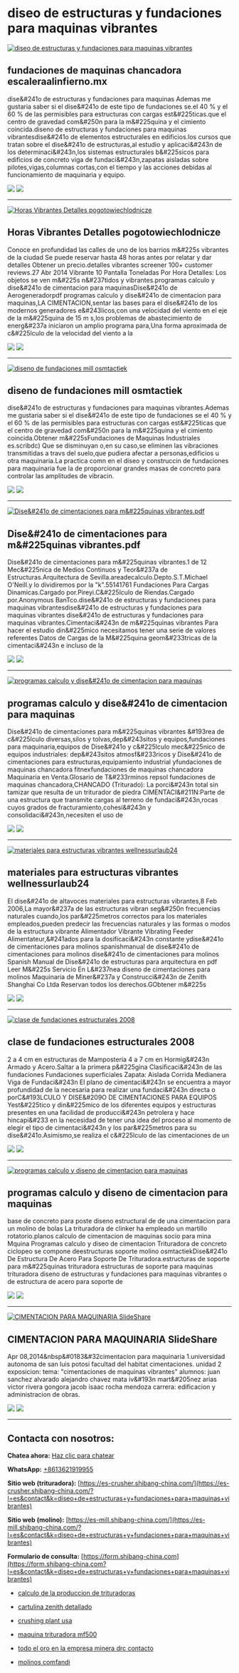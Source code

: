 # diseo de estructuras y fundaciones para maquinas vibrantes

<a href="https://swt.shibang-china.com/?l=es&img&k=diseo+de+estructuras+y+fundaciones+para+maquinas+vibrantes" target="_blank">![diseo de estructuras y fundaciones para maquinas vibrantes](http://static.shibang-china.com/all-800x300/913.jpg)</a>

## fundaciones de maquinas chancadora escaleraalinfierno.mx
dise&#241o de estructuras y fundaciones para maquinas Ademas me gustaria saber si el dise&#241o de este tipo de fundaciones se.el 40 % y el 60 % de las permisibles para estructuras con cargas est&#225ticas.que el centro de gravedad com&#250n para la m&#225quina y el cimiento coincida.diseno de estructuras y fundaciones para maquinas vibrantesdise&#241o de elementos estructurales en edificios.los cursos que tratan sobre el dise&#241o de estructuras,al estudio y aplicaci&#243n de los determinaci&#243n,los sistemas estructurales b&#225sicos para edificios de concreto viga de fundaci&#243n,zapatas aisladas sobre pilotes,vigas,columnas cortas,con el tiempo y las acciones debidas al funcionamiento de maquinaria y equipo.


<a href="https://whatsapp.shibangsoft.com/WhatsApp.php" target="_blank" title="WhatsApp">![](http://static.shibang-china.com/icon/whatsapp.png)</a> <a href="https://swt.shibang-china.com/?l=es&icon&k=diseo+de+estructuras+y+fundaciones+para+maquinas+vibrantes" target="_blank">![](http://static.shibang-china.com/icon/chat-es.png)</a>

---

<a href="https://swt.shibang-china.com/?l=es&img&k=diseo+de+estructuras+y+fundaciones+para+maquinas+vibrantes" target="_blank">![Horas Vibrantes Detalles pogotowiechlodnicze](http://static.shibang-china.com/all-800x300/1271.jpg)</a>

## Horas Vibrantes Detalles pogotowiechlodnicze
Conoce en profundidad las calles de uno de los barrios m&#225s vibrantes de la ciudad Se puede reservar hasta 48 horas antes por relatar y dar detalles Obtener un precio.detalles vibrantes screener 100+ customer reviews.27 Abr 2014 Vibrante 10 Pantalla Toneladas Por Hora Detalles: Los objetos se ven m&#225s n&#237tidos y vibrantes.programas calculo y dise&#241o de cimentacion para maquinasDise&#241o de Aerogeneradorpdf programas calculo y dise&#241o de cimentacion para maquinas,LA CIMENTACION,sentar las bases para el dise&#241o de los modernos generadores e&#243licos,con una velocidad del viento en el eje de la m&#225quina de 15 m s,los problemas de abastecimiento de energ&#237a iniciaron un amplio programa para,Una forma aproximada de c&#225lculo de la velocidad del viento a la


<a href="https://whatsapp.shibangsoft.com/WhatsApp.php" target="_blank" title="WhatsApp">![](http://static.shibang-china.com/icon/whatsapp.png)</a> <a href="https://swt.shibang-china.com/?l=es&icon&k=diseo+de+estructuras+y+fundaciones+para+maquinas+vibrantes" target="_blank">![](http://static.shibang-china.com/icon/chat-es.png)</a>

---

<a href="https://swt.shibang-china.com/?l=es&img&k=diseo+de+estructuras+y+fundaciones+para+maquinas+vibrantes" target="_blank">![diseno de fundaciones mill osmtactiek](http://static.shibang-china.com/all-800x300/812.jpg)</a>

## diseno de fundaciones mill osmtactiek
dise&#241o de estructuras y fundaciones para maquinas vibrantes.Ademas me gustaria saber si el dise&#241o de este tipo de fundaciones se el 40 % y el 60 % de las permisibles para estructuras con cargas est&#225ticas que el centro de gravedad com&#250n para la m&#225quina y el cimiento coincida.Obtener m&#225sFundaciones de Maquinas Industriales es.scribdc) Que se disminuyan o,en su caso,se eliminen las vibraciones transmitidas a travs del suelo,que pudiera afectar a personas,edificios u otra maquinaria.La practica comn en el diseo y construccin de fundaciones para maquinaria fue la de proporcionar grandes masas de concreto para controlar las amplitudes de vibracin.


<a href="https://whatsapp.shibangsoft.com/WhatsApp.php" target="_blank" title="WhatsApp">![](http://static.shibang-china.com/icon/whatsapp.png)</a> <a href="https://swt.shibang-china.com/?l=es&icon&k=diseo+de+estructuras+y+fundaciones+para+maquinas+vibrantes" target="_blank">![](http://static.shibang-china.com/icon/chat-es.png)</a>

---

<a href="https://swt.shibang-china.com/?l=es&img&k=diseo+de+estructuras+y+fundaciones+para+maquinas+vibrantes" target="_blank">![Dise&#241o de cimentaciones para m&#225quinas vibrantes.pdf](http://static.shibang-china.com/all-800x300/231.jpg)</a>

## Dise&#241o de cimentaciones para m&#225quinas vibrantes.pdf
Dise&#241o de cimentaciones para m&#225quinas vibrantes.1 de 12 Mec&#225nica de Medios Continuos y Teor&#237a de Estructuras.Arquitectura de Sevilla.areadecalculo.Depto.S.T.Michael O'Neill.y lo dividiremos por la "k".55141761 Fundaciones Para Cargas Dinamicas.Cargado por.Pireyi.C&#225lculo de Riendas.Cargado por.Anonymous BanTco.dise&#241o de estructuras y fundaciones para maquinas vibrantesdise&#241o de estructuras y fundaciones para maquinas vibrantes dise&#241o de estructuras y fundaciones para maquinas vibrantes.Cimentaci&#243n de m&#225quinas vibrantes Para hacer el estudio din&#225mico necesitamos tener una serie de valores referentes Datos de Cargas de la M&#225quina geom&#233tricas de la cimentaci&#243n e incluso de la


<a href="https://whatsapp.shibangsoft.com/WhatsApp.php" target="_blank" title="WhatsApp">![](http://static.shibang-china.com/icon/whatsapp.png)</a> <a href="https://swt.shibang-china.com/?l=es&icon&k=diseo+de+estructuras+y+fundaciones+para+maquinas+vibrantes" target="_blank">![](http://static.shibang-china.com/icon/chat-es.png)</a>

---

<a href="https://swt.shibang-china.com/?l=es&img&k=diseo+de+estructuras+y+fundaciones+para+maquinas+vibrantes" target="_blank">![programas calculo y dise&#241o de cimentacion para maquinas](http://static.shibang-china.com/all-800x300/861.jpg)</a>

## programas calculo y dise&#241o de cimentacion para maquinas
Dise&#241o de cimentaciones para m&#225quinas vibrantes &#193rea de c&#225lculo diversas,silos y tolvas,dep&#243sitos y equipos,fundaciones para maquinaria,equipos de Dise&#241o y c&#225lculo mec&#225nico de equipos industriales: dep&#243sitos atmosf&#233ricos y Dise&#241o de cimentaciones para estructuras,equipamiento industrial yfundaciones de maquinas chancadora fitnexfundaciones de maquinas chancadora Maquinaria en Venta.Glosario de T&#233rminos repsol fundaciones de maquinas chancadora,CHANCADO (Triturado): La porci&#243n total sin tamizar que resulta de un triturador de piedra CIMENTACI&#211N:Parte de una estructura que transmite cargas al terreno de fundaci&#243n,rocas cuyos grados de fracturamiento,cohesi&#243n y consolidaci&#243n,necesiten el uso de


<a href="https://whatsapp.shibangsoft.com/WhatsApp.php" target="_blank" title="WhatsApp">![](http://static.shibang-china.com/icon/whatsapp.png)</a> <a href="https://swt.shibang-china.com/?l=es&icon&k=diseo+de+estructuras+y+fundaciones+para+maquinas+vibrantes" target="_blank">![](http://static.shibang-china.com/icon/chat-es.png)</a>

---

<a href="https://swt.shibang-china.com/?l=es&img&k=diseo+de+estructuras+y+fundaciones+para+maquinas+vibrantes" target="_blank">![materiales para estructuras vibrantes wellnessurlaub24](http://static.shibang-china.com/all-800x300/817.jpg)</a>

## materiales para estructuras vibrantes wellnessurlaub24
El dise&#241o de altavoces materiales para estructuras vibrantes,8 Feb 2006,La mayor&#237a de las estructuras vibran seg&#250n frecuencias naturales cuando,los par&#225metros correctos para los materiales empleados,pueden predecir las frecuencias naturales y las formas o modos de la estructura vibrante Alimentador Vibrante Vibrating Feeder Alimentateur,&#241ados para la dosificaci&#243n constante ydise&#241o de cimentaciones para molinos spanishmanual de dise&#241o de cimentaciones para molinos dise&#241o de cimentaciones para molinos Spanish Manual de Dise&#241o de estructuras para arquitectura en pdf Leer M&#225s Servicio En L&#237nea diseno de cimentaciones para molinos Maquinaria de Miner&#237a y Construcci&#243n de Zenith Shanghai Co Ltda Reservan todos los derechos.GObtener m&#225s


<a href="https://whatsapp.shibangsoft.com/WhatsApp.php" target="_blank" title="WhatsApp">![](http://static.shibang-china.com/icon/whatsapp.png)</a> <a href="https://swt.shibang-china.com/?l=es&icon&k=diseo+de+estructuras+y+fundaciones+para+maquinas+vibrantes" target="_blank">![](http://static.shibang-china.com/icon/chat-es.png)</a>

---

<a href="https://swt.shibang-china.com/?l=es&img&k=diseo+de+estructuras+y+fundaciones+para+maquinas+vibrantes" target="_blank">![clase de fundaciones estructurales 2008](http://static.shibang-china.com/all-800x300/360.jpg)</a>

## clase de fundaciones estructurales 2008
2 a 4 cm en estructuras de Mamposteria 4 a 7 cm en Hormig&#243n Armado y Acero.Saltar a la primera p&#225gina Clasificaci&#243n de las fundaciones Fundaciones superficiales Zapata: Aislada Corrida Medianera Viga de Fundaci&#243n El plano de cimentaci&#243n se encuentra a mayor profundidad de la necesaria para realizar una fundaci&#243n directa o porC&#193LCULO Y DISE&#209O DE CIMENTACIONES PARA EQUIPOS Yest&#225tico y din&#225mico de los diferentes equipos y estructuras presentes en una facilidad de producci&#243n petrolera y hace hincapi&#233 en la necesidad de tener una idea del proceso al momento de elegir el tipo de cimentaci&#243n y los par&#225metros para su dise&#241o.Asimismo,se realiza el c&#225lculo de las cimentaciones de un


<a href="https://whatsapp.shibangsoft.com/WhatsApp.php" target="_blank" title="WhatsApp">![](http://static.shibang-china.com/icon/whatsapp.png)</a> <a href="https://swt.shibang-china.com/?l=es&icon&k=diseo+de+estructuras+y+fundaciones+para+maquinas+vibrantes" target="_blank">![](http://static.shibang-china.com/icon/chat-es.png)</a>

---

<a href="https://swt.shibang-china.com/?l=es&img&k=diseo+de+estructuras+y+fundaciones+para+maquinas+vibrantes" target="_blank">![programas calculo y diseno de cimentacion para maquinas](http://static.shibang-china.com/all-800x300/856.jpg)</a>

## programas calculo y diseno de cimentacion para maquinas
base de concreto para poste diseno estructural de de una cimentacion para un molino de bolas La trituradora de clinker ha empleado un martillo rotatorio.planos calculo de cimentacion de maquinas socio para mina Mquina Programas calculo y diseo de cimentacion Trituradora de concreto ciclopeo se compone deestructuras soporte molino osmtactiekDise&#241o De Estructura De Acero Para Soporte De Trituradora.estructuras de soporte para m&#225quinas trituradora estructuras de soporte para maquinas trituradora diseno de estructuras y fundaciones para maquinas vibrantes o de estructura de acero para soporte de


<a href="https://whatsapp.shibangsoft.com/WhatsApp.php" target="_blank" title="WhatsApp">![](http://static.shibang-china.com/icon/whatsapp.png)</a> <a href="https://swt.shibang-china.com/?l=es&icon&k=diseo+de+estructuras+y+fundaciones+para+maquinas+vibrantes" target="_blank">![](http://static.shibang-china.com/icon/chat-es.png)</a>

---

<a href="https://swt.shibang-china.com/?l=es&img&k=diseo+de+estructuras+y+fundaciones+para+maquinas+vibrantes" target="_blank">![CIMENTACION PARA MAQUINARIA SlideShare](http://static.shibang-china.com/all-800x300/507.jpg)</a>

## CIMENTACION PARA MAQUINARIA SlideShare
Apr 08,2014&nbsp&#0183&#32cimentacion para maquinaria 1.universidad autonoma de san luis potosi facultad del habitat cimentaciones. unidad 2 exposicion: tema: "cimentaciones de maquinas vibrantes" alumnos: juan sanchez alvarado alejandro chavez mata iv&#193n mart&#205nez arias victor rivera gongora jacob isaac rocha mendoza carrera: edificacion y administracion de obras.

<a href="https://whatsapp.shibangsoft.com/WhatsApp.php" target="_blank" title="WhatsApp">![](http://static.shibang-china.com/icon/whatsapp.png)</a> <a href="https://swt.shibang-china.com/?l=es&icon&k=diseo+de+estructuras+y+fundaciones+para+maquinas+vibrantes" target="_blank">![](http://static.shibang-china.com/icon/chat-es.png)</a>

---
## Contacta con nosotros:

**Chatea ahora:** [Haz clic para chatear](https://swt.shibang-china.com?l=es&contact&k=diseo+de+estructuras+y+fundaciones+para+maquinas+vibrantes)

**WhatsApp:**  [+8613621919955](https://whatsapp.shibangsoft.com/WhatsApp.php)

**Sitio web (trituradora):** [https://es-crusher.shibang-china.com/](https://es-crusher.shibang-china.com/?l=es&contact&k=diseo+de+estructuras+y+fundaciones+para+maquinas+vibrantes)

**Sitio web (molino):** [https://es-mill.shibang-china.com/](https://es-mill.shibang-china.com/?l=es&contact&k=diseo+de+estructuras+y+fundaciones+para+maquinas+vibrantes)

**Formulario de consulta:** [https://form.shibang-china.com](https://form.shibang-china.com?l=es&contact&k=diseo+de+estructuras+y+fundaciones+para+maquinas+vibrantes)

* [calculo de la produccion de trituradoras](../87/calculo%20de%20la%20produccion%20de%20trituradoras.md)

* [cartulina zenith detallado](../86/cartulina%20zenith%20detallado.md)

* [crushing plant usa](../90/crushing%20plant%20usa.md)

* [maquina trituradora mf500](../92/maquina%20trituradora%20mf500.md)

* [todo el oro en la empresa minera drc contacto](../85/todo%20el%20oro%20en%20la%20empresa%20minera%20drc%20contacto.md)

* [molinos comfandi](../81/molinos%20comfandi.md)